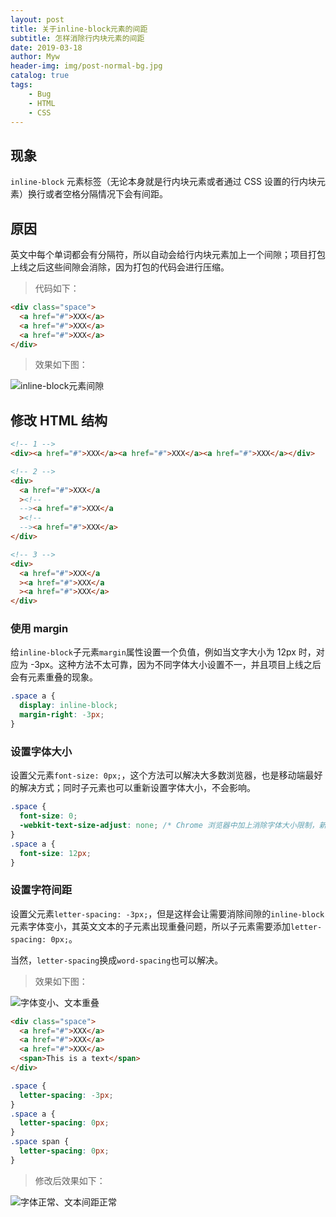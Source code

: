 ```yaml
---
layout: post
title: 关于inline-block元素的间距
subtitle: 怎样消除行内块元素的间距
date: 2019-03-18
author: Myw
header-img: img/post-normal-bg.jpg
catalog: true
tags:
    - Bug
    - HTML
    - CSS
---
```


## 现象

`inline-block` 元素标签（无论本身就是行内块元素或者通过 CSS 设置的行内块元素）换行或者空格分隔情况下会有间距。

## 原因

英文中每个单词都会有分隔符，所以自动会给行内块元素加上一个间隙；项目打包上线之后这些间隙会消除，因为打包的代码会进行压缩。

> 代码如下：

```html
<div class="space">
  <a href="#">XXX</a>
  <a href="#">XXX</a>
  <a href="#">XXX</a>
</div>
```

> 效果如下图：

![inline-block元素间隙](https://tva1.sinaimg.cn/large/00831rSTgy1gczgd7npfcj309i060weg.jpg)

## 修改 HTML 结构

```html
<!-- 1 -->
<div><a href="#">XXX</a><a href="#">XXX</a><a href="#">XXX</a></div>

<!-- 2 -->
<div>
  <a href="#">XXX</a
  ><!--
  --><a href="#">XXX</a
  ><!--
  --><a href="#">XXX</a>
</div>

<!-- 3 -->
<div>
  <a href="#">XXX</a
  ><a href="#">XXX</a
  ><a href="#">XXX</a>
</div>
```

### 使用 margin

给`inline-block`子元素`margin`属性设置一个负值，例如当文字大小为 12px 时，对应为 -3px。这种方法不太可靠，因为不同字体大小设置不一，并且项目上线之后会有元素重叠的现象。

```css
.space a {
  display: inline-block;
  margin-right: -3px;
}
```

### 设置字体大小

设置父元素`font-size: 0px;`，这个方法可以解决大多数浏览器，也是移动端最好的解决方式；同时子元素也可以重新设置字体大小，不会影响。

```css
.space {
  font-size: 0;
  -webkit-text-size-adjust: none; /* Chrome 浏览器中加上消除字体大小限制，新版本的 Chrome 浏览器已经取消了字体大小的限制。 */
}
.space a {
  font-size: 12px;
}
```

### 设置字符间距

设置父元素`letter-spacing: -3px;`，但是这样会让需要消除间隙的`inline-block`元素字体变小，其英文文本的子元素出现重叠问题，所以子元素需要添加`letter-spacing: 0px;`。

当然，`letter-spacing`换成`word-spacing`也可以解决。

> 效果如下图：

![字体变小、文本重叠](https://tva1.sinaimg.cn/large/00831rSTgy1gczgbi9ehdj30cs07u748.jpg)

```html
<div class="space">
  <a href="#">XXX</a>
  <a href="#">XXX</a>
  <a href="#">XXX</a>
  <span>This is a text</span>
</div>
```

```css
.space {
  letter-spacing: -3px;
}
.space a {
  letter-spacing: 0px;
}
.space span {
  letter-spacing: 0px;
}
```

> 修改后效果如下：

![字体正常、文本间距正常](https://tva1.sinaimg.cn/large/00831rSTgy1gczgd7xfuzj30ed088jrf.jpg)
